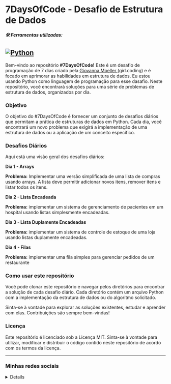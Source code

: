# 7DaysOfCode - Desafio de Estrutura de Dados

##### 🛠 Ferramentas utilizadas:
<a href="https://github.com/search?q=user%3ADenverCoder1+language%3Apython"><img alt="Python" src="https://img.shields.io/badge/Python-14354C.svg?logo=python"></a>
-----

Bem-vindo ao repositório **#7DaysOfCode!** Este é um desafio de programação de 7 dias criado pela [Giovanna Moeller ](https://www.linkedin.com/in/giovannamoeller/)(girl.coding) e é focado em aprimorar as habilidades em estrutura de dados. Eu estou usando Python como linguagem de programação para esse dasafio. Neste repositório, você encontrará soluções para uma série de problemas de estrutura de dados, organizados por dia.

### Objetivo
O objetivo do #7DaysOfCode é fornecer um conjunto de desafios diários que permitam a prática de estruturas de dados em Python. Cada dia, você encontrará um novo problema que exigirá a implementação de uma estrutura de dados ou a aplicação de um conceito específico.

### Desafios Diários
Aqui está uma visão geral dos desafios diários:

**Dia 1 - Arrays**

**Problema:** Implementar uma versão simplificada de uma lista de compras usando arrays. A lista deve permitir adicionar novos itens, remover itens e listar todos os itens.

**Dia 2 - Lista Encadeada**

**Problema:**  implementar um sistema de gerenciamento de pacientes em um hospital usando listas simplesmente encadeadas.

**Dia 3 - Lista Duplamente Encadeadas**

**Problema:**   implementar um sistema de controle de estoque de uma loja usando listas duplamente encadeadas.

**Dia 4 - Filas**

**Problema:**   implementar uma fila simples para gerenciar pedidos de um restaurante


### Como usar este repositório
Você pode clonar este repositório e navegar pelos diretórios para encontrar a solução de cada desafio diário. Cada diretório contém um arquivo Python com a implementação da estrutura de dados ou do algoritmo solicitado.

Sinta-se à vontade para explorar as soluções existentes, estudar e aprender com elas. Contribuições são sempre bem-vindas!

### Licença
Este repositório é licenciado sob a Licença MIT. Sinta-se à vontade para utilizar, modificar e distribuir o código contido neste repositório de acordo com os termos da licença.

-----
### Minhas redes sociais 
<details>

 <div> 
   <a href = "mailto:guilherme.steglich16@gmail.com"><img src="https://img.shields.io/badge/-Gmail-%23333?style=for-the-badge&logo=gmail&logoColor=white" target="_blank"></a>
   <a href="https://www.linkedin.com/in/guilherme-steglich/" target="_blank"><img src="https://img.shields.io/badge/-LinkedIn-%230077B5?style=for-the-badge&logo=linkedin&logoColor=white" target="_blank"></a>
  <a href="https://instagram.com/gui_steglich" target="_blank"><img src="https://img.shields.io/badge/-Instagram-%23E4405F?style=for-the-badge&logo=instagram&logoColor=white" target="_blank"></a>
  
    
</div>
 
</details>